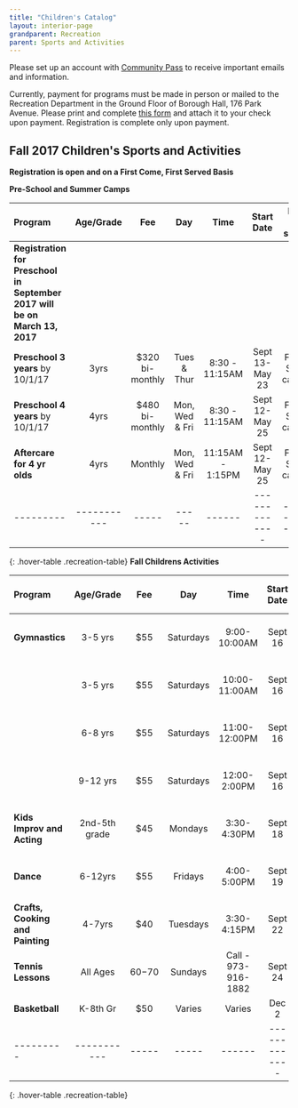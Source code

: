 ```yaml
---
title: "Children's Catalog"
layout: interior-page
grandparent: Recreation
parent: Sports and Activities
---
```

 
Please set up an account with [Community Pass](https://register.communitypass.net/reg/login.cfm?D%3CN%21%2E%22_W%22F%299SZWV%5C%21%3DHNW%3BR%3AZQI%2F79%2CKX03%3DBIP%27B%5EF%25U99%2B) to receive important emails and information. 

Currently, payment for programs must be made in person or mailed to the Recreation Department in the Ground Floor of Borough Hall, 176 Park Avenue.  Please print and complete [this form](https://storage.googleapis.com/static.rutherford-nj.com/recreation/Recreation_ProgramRegistration.pdf) and attach it to your check upon payment. Registration is complete only upon payment.

## Fall 2017 Children's Sports and Activities
**Registration is open and on a First Come, First Served Basis**

**Pre-School and Summer Camps**

| Program | Age/Grade | Fee |	Day | Time | Start Date |	Dates no session | Number of classes | Location |
|:--------|:---------:|:---:|:---:|:----:|:-------------:|:----------------:|:-----------------:|:--------:|
|	**Registration for Preschool in September 2017 will be on March 13, 2017**		|  |  |  |  |  |  |  |  |
| **Preschool 3 years** by 10/1/17 | 3yrs | $320 bi-monthly | Tues & Thur | 8:30 - 11:15AM | Sept 13-May 23 | Follows School calendar | | Tamblyn Field Civic Center |
| **Preschool 4 years** by 10/1/17 | 4yrs | $480 bi-monthly | Mon, Wed & Fri | 8:30 - 11:15AM | Sept 12-May 25 | Follows School calendar | | Tamblyn Field Civic Center |
| **Aftercare for 4 yr olds** | 4yrs | Monthly | Mon, Wed & Fri | 11:15AM - 1:15PM | Sept 12-May 25 | Follows School calendar | | Tamblyn Field Civic Center |
|---------|-----------|-----|-----|------|-------------|------------------|-------------------|----------|
{: .hover-table .recreation-table}
**Fall Childrens Activities**

| Program | Age/Grade | Fee |	Day | Time | Start Date |	Dates no session | Number of classes | Location |
|:--------|:---------:|:---:|:---:|:----:|:-------------:|:----------------:|:-----------------:|:--------:|
| **Gymnastics** | 3-5 yrs | $55 | Saturdays | 9:00-10:00AM | Sept 16 |    | 8 | Tamblyn Field Civic Center |
|                | 3-5 yrs | $55 | Saturdays | 10:00-11:00AM| Sept 16 |    | 8 | Tamblyn Field Civic Center |
|                | 6-8 yrs | $55 | Saturdays | 11:00-12:00PM| Sept 16 |    | 8 | Tamblyn Field Civic Center |
|                | 9-12 yrs | $55 | Saturdays | 12:00-2:00PM| Sept 16 |    | 8 | Tamblyn Field Civic Center 
| **Kids Improv and Acting** | 2nd-5th grade | $45 | Mondays | 3:30-4:30PM | Sept 18 |    | 8 | Tamblyn Field Civic Center |
| **Dance** | 6-12yrs | $55 | Fridays | 4:00-5:00PM | Sept 19 |    | 8 | Tamblyn Field Civic Center |
| **Crafts, Cooking and Painting** | 4-7yrs | $40 | Tuesdays | 3:30-4:15PM | Sept 22 |    | 8 | Tamblyn Field Civic Center |
| **Tennis Lessons** | All Ages | $60-$70 | Sundays | Call - 973-916-1882 | Sept 24 |    | 6 | Memorial Tennis Courts |
| **Basketball** | K-8th Gr | $50 | Varies | Varies | Dec 2 |    | 10 weeks | Varies |
|---------|-----------|-----|-----|------|-------------|------------------|-------------------|----------|
{: .hover-table .recreation-table}





